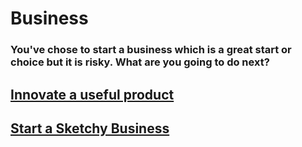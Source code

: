 # Business

### You've chose to start a business which is a great start or choice but it is risky. What are you going to do next?

## [Innovate a useful product](profit.md)
## [Start a Sketchy Business](downfall.md)

